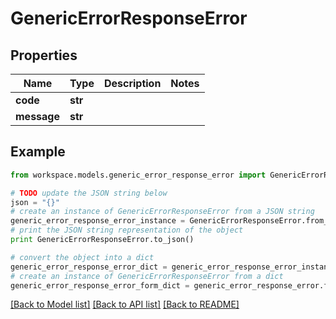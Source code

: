 # GenericErrorResponseError


## Properties
Name | Type | Description | Notes
------------ | ------------- | ------------- | -------------
**code** | **str** |  | 
**message** | **str** |  | 

## Example

```python
from workspace.models.generic_error_response_error import GenericErrorResponseError

# TODO update the JSON string below
json = "{}"
# create an instance of GenericErrorResponseError from a JSON string
generic_error_response_error_instance = GenericErrorResponseError.from_json(json)
# print the JSON string representation of the object
print GenericErrorResponseError.to_json()

# convert the object into a dict
generic_error_response_error_dict = generic_error_response_error_instance.to_dict()
# create an instance of GenericErrorResponseError from a dict
generic_error_response_error_form_dict = generic_error_response_error.from_dict(generic_error_response_error_dict)
```
[[Back to Model list]](../README.md#documentation-for-models) [[Back to API list]](../README.md#documentation-for-api-endpoints) [[Back to README]](../README.md)


